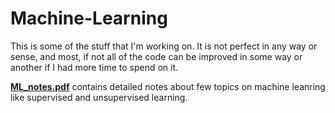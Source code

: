 # Machine-Learning

This is some of the stuff that I'm working on. It is not perfect in any way or sense, and most, if not all of the code can be improved in some way or another if I had more time to spend on it.

<a href="https://github.com/Akshat-Marya/Machine-Learning/blob/master/ML_notes.pdf"><b>ML_notes.pdf</b></a> contains detailed notes about few topics on machine leanring like supervised and unsupervised learning.

